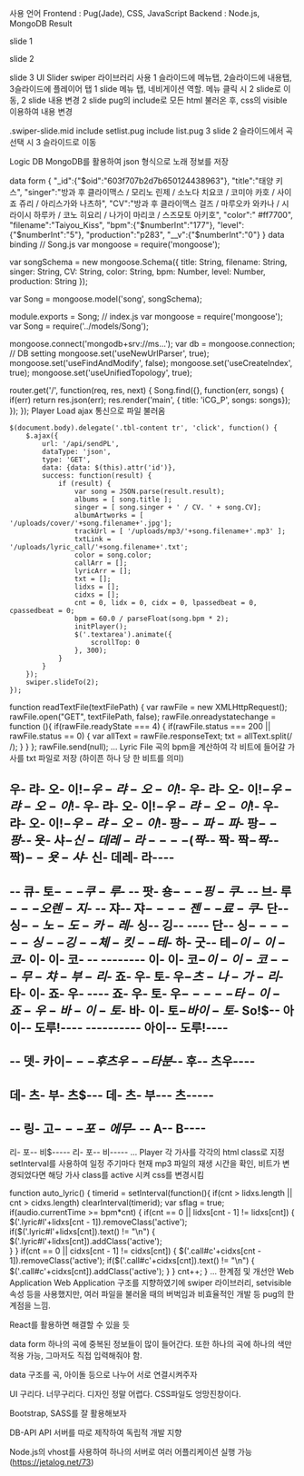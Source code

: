 사용 언어
Frontend : Pug(Jade), CSS, JavaScript
Backend : Node.js, MongoDB
Result



slide 1

slide 2

slide 3
UI
Slider
swiper 라이브러리 사용
1 슬라이드에 메뉴탭, 2슬라이드에 내용탭, 3슬라이드에 플레이어 탭
1 slide
메뉴 탭, 네비게이션 역할.
메뉴 클릭 시 2 slide로 이동, 2 slide 내용 변경
2 slide
pug의 include로 모든 html 불러온 후, css의 visible 이용하여 내용 변경

.swiper-slide.mid
    include setlist.pug
    include list.pug
3 slide
2 슬라이드에서 곡 선택 시 3 슬라이드로 이동

Logic
DB
MongoDB를 활용하여 json 형식으로 노래 정보를 저장

data form
{
    "_id":{"$oid":"603f707b2d7b650124438963"},
    "title":"태양 키스",
    "singer":"방과 후 클라이맥스 / 모리노 린제 / 소노다 치요코 / 코미야 카호 / 사이죠 쥬리 / 아리스가와 나츠하",
    "CV":"방과 후 클라이맥스 걸즈 / 마루오카 와카나 / 시라이시 하루카 / 코노 히요리 / 나가이 마리코 / 스즈모토 아키호",
    "color":" #ff7700",
    "filename":"Taiyou_Kiss",
    "bpm":{"$numberInt":"177"},
    "level":{"$numberInt":"5"},
    "production":"p283",
    "__v":{"$numberInt":"0"}
}
data binding
// Song.js
var mongoose = require('mongoose');

var songSchema = new mongoose.Schema({ 
    title: String,
    filename: String,
    singer: String,
    CV: String,
    color: String,
    bpm: Number,
    level: Number,
    production: String
});

var Song = mongoose.model('song', songSchema);

module.exports = Song;
// index.js
var mongoose = require('mongoose');
var Song = require('../models/Song');

mongoose.connect('mongodb+srv://ms...');
var db = mongoose.connection;
// DB setting
mongoose.set('useNewUrlParser', true);
mongoose.set('useFindAndModify', false);
mongoose.set('useCreateIndex', true);
mongoose.set('useUnifiedTopology', true);

router.get('/', function(req, res, next) {
    Song.find({}, function(err, songs) {
        if(err) return res.json(err);
        res.render('main', { title: 'iCG_P', songs: songs});
    });
});
Player
Load
ajax 통신으로 파일 불러옴

    $(document.body).delegate('.tbl-content tr', 'click', function() {
        $.ajax({
            url: '/api/sendPL',
            dataType: 'json',
            type: 'GET',
            data: {data: $(this).attr('id')},
            success: function(result) {
                if (result) {
                    var song = JSON.parse(result.result);
                    albums = [ song.title ];
                    singer = [ song.singer + ' / CV. ' + song.CV];
                    albumArtworks = [ '/uploads/cover/'+song.filename+'.jpg'];
                    trackUrl = [ '/uploads/mp3/'+song.filename+'.mp3' ];
                    txtLink =  '/uploads/lyric_call/'+song.filename+'.txt';
                    color = song.color;
                    callArr = [];
                    lyricArr = [];
                    txt = [];
                    lidxs = [];
                    cidxs = [];
                    cnt = 0, lidx = 0, cidx = 0, lpassedbeat = 0, cpassedbeat = 0;
                    bpm = 60.0 / parseFloat(song.bpm * 2);
                    initPlayer();
                    $('.textarea').animate({
                        scrollTop: 0
                    }, 300);
                }
            }
        });
        swiper.slideTo(2);
    });

function readTextFile(textFilePath) {
        var rawFile = new XMLHttpRequest();
        rawFile.open("GET", textFilePath, false);
        rawFile.onreadystatechange = function (){
            if(rawFile.readyState === 4) {
                  if(rawFile.status === 200 || rawFile.status == 0) {
                      var allText = rawFile.responseText;
                      txt = allText.split(/ /); 
                }
            }
        };
        rawFile.send(null);
          ...
Lyric File
곡의 bpm을 계산하여 각 비트에 들어갈 가사를 txt 파일로 저장
(하이픈 하나 당 한 비트를 의미)

우- 랴- 오- 이!$- 우- 랴- 오- 이!$- 
우- 랴- 오- 이!$- 우- 랴- 오- 이!$- 
우- 랴- 오- 이!$- 우- 랴- 오- 이!$- 
우- 랴- 오- 이!$- 우- 랴- 오- 이!$- 
팡$-- 파- 파$- 팡$-- 팡$-- 욧- 샤$- 신- 데레- 라---- 
(짝$-- 짝- 짝$- 짝$-- 짝)$-- 욧- 샤$- 신- 데레- 라---- 
-------------------------------- 
-- 큐- 토$- -- 쿠- 루$- -- 팟- 숑$- -- 핑- 쿠$- -- 브- 루$- -- 오렌- 지$- -- 쟈-- 쟈$---- 
젠-- 료- 쿠$- 단-- 싱$-- 노- 도- 카- 레$- 싱-- 깅-- 
---- 단-- 싱$-- - - - - 싱-- 깅-- 
체- 킷-- 테$- 하- 굿-- 테$- 이- 이- 코$- 이- 이- 코- -- 
-------- 이- 이- 코$- 이- 이- 코- -- 
무- 챠- 부- 리$- 죠- 우- 토- 우$- 츠- 나- 가- 리$- 타- 이- 죠- 우- 
---- 죠- 우- 토- 우$- ---- 타- 이- 죠- 우- 
바- 이- 토$- 바- 이- 토$- 바이- 토$- So!$-- 아이-- 도루!---- 
---------- 아이-- 도루!---- 
---------------- 
-- 뎃- 카이$--- 후츠우-- 타분$-- 후-- 츠우---- 
---------------- 
데- 츠- 부- 츠$--- 데- 츠- 부--- 츠----- 
---------------- 
-- 링- 고$- -- 포- 에무$- -- A-- B---- 
---------------- 
리- 포-- 비$----- 리- 포-- 비----- 
...
Player
각 가사를 각각의 html class로 지정
setInterval를 사용하여 일정 주기마다 현재 mp3 파일의 재생 시간을 확인, 비트가 변경되었다면 해당 가사 class를 active 시켜 css를 변경시킴

function auto_lyric() {
    timerid = setInterval(function(){
            if(cnt > lidxs.length || cnt > cidxs.length)
                clearInterval(timerid);
            var sflag = true;
            if(audio.currentTime >= bpm*cnt) {
                if(cnt == 0 || lidxs[cnt - 1] != lidxs[cnt]) {
                    $('.lyric#l'+lidxs[cnt - 1]).removeClass('active');
                    if($('.lyric#l'+lidxs[cnt]).text() != "\n") {
                        $('.lyric#l'+lidxs[cnt]).addClass('active');    
                    }
                }
                if(cnt == 0 || cidxs[cnt - 1] != cidxs[cnt]) {
                    $('.call#c'+cidxs[cnt - 1]).removeClass('active');
                    if($('.call#c'+cidxs[cnt]).text() != "\n") {
                        $('.call#c'+cidxs[cnt]).addClass('active');
                    }
                }
                cnt++;
            }
              ...
한계점 및 개선안
Web Application
Web Application 구조를 지향하였기에 swiper 라이브러리, setvisible 속성 등을 사용했지만, 여러 파일을 불러올 때의 버벅임과 비효율적인 개발 등 pug의 한계점을 느낌.

React를 활용하면 해결할 수 있을 듯

data form
하나의 곡에 중복된 정보들이 많이 들어간다. 또한 하나의 곡에 하나의 색만 적용 가능, 그마저도 직접 입력해줘야 함.

data 구조를 곡, 아이돌 등으로 나누어 서로 연결시켜주자

UI
구리다. 너무구리다. 디자인 정말 어렵다. CSS파일도 엉망진창이다.

Bootstrap, SASS를 잘 활용해보자

DB-API
API 서버를 따로 제작하여 독립적 개발 지향

Node.js의 vhost를 사용하여 하나의 서버로 여러 어플리케이션 실행 가능 (https://jetalog.net/73)
